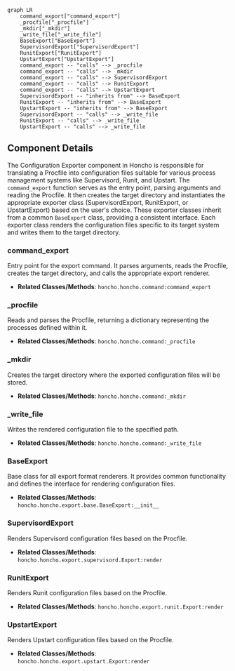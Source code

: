 ```mermaid
graph LR
    command_export["command_export"]
    _procfile["_procfile"]
    _mkdir["_mkdir"]
    _write_file["_write_file"]
    BaseExport["BaseExport"]
    SupervisordExport["SupervisordExport"]
    RunitExport["RunitExport"]
    UpstartExport["UpstartExport"]
    command_export -- "calls" --> _procfile
    command_export -- "calls" --> _mkdir
    command_export -- "calls" --> SupervisordExport
    command_export -- "calls" --> RunitExport
    command_export -- "calls" --> UpstartExport
    SupervisordExport -- "inherits from" --> BaseExport
    RunitExport -- "inherits from" --> BaseExport
    UpstartExport -- "inherits from" --> BaseExport
    SupervisordExport -- "calls" --> _write_file
    RunitExport -- "calls" --> _write_file
    UpstartExport -- "calls" --> _write_file
```

## Component Details

The Configuration Exporter component in Honcho is responsible for translating a Procfile into configuration files suitable for various process management systems like Supervisord, Runit, and Upstart. The `command_export` function serves as the entry point, parsing arguments and reading the Procfile. It then creates the target directory and instantiates the appropriate exporter class (SupervisordExport, RunitExport, or UpstartExport) based on the user's choice. These exporter classes inherit from a common `BaseExport` class, providing a consistent interface. Each exporter class renders the configuration files specific to its target system and writes them to the target directory.

### command_export
Entry point for the export command. It parses arguments, reads the Procfile, creates the target directory, and calls the appropriate export renderer.
- **Related Classes/Methods**: `honcho.honcho.command:command_export`

### _procfile
Reads and parses the Procfile, returning a dictionary representing the processes defined within it.
- **Related Classes/Methods**: `honcho.honcho.command:_procfile`

### _mkdir
Creates the target directory where the exported configuration files will be stored.
- **Related Classes/Methods**: `honcho.honcho.command:_mkdir`

### _write_file
Writes the rendered configuration file to the specified path.
- **Related Classes/Methods**: `honcho.honcho.command:_write_file`

### BaseExport
Base class for all export format renderers. It provides common functionality and defines the interface for rendering configuration files.
- **Related Classes/Methods**: `honcho.honcho.export.base.BaseExport:__init__`

### SupervisordExport
Renders Supervisord configuration files based on the Procfile.
- **Related Classes/Methods**: `honcho.honcho.export.supervisord.Export:render`

### RunitExport
Renders Runit configuration files based on the Procfile.
- **Related Classes/Methods**: `honcho.honcho.export.runit.Export:render`

### UpstartExport
Renders Upstart configuration files based on the Procfile.
- **Related Classes/Methods**: `honcho.honcho.export.upstart.Export:render`
